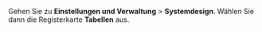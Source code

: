 <!-- markdownlint-disable-file MD041 -->
Gehen Sie zu **Einstellungen und Verwaltung** > **Systemdesign**. Wählen Sie dann die Registerkarte **Tabellen** aus.

